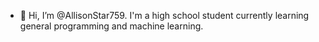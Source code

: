- 👋 Hi, I’m @AllisonStar759. I'm a high school student currently learning general programming and machine learning. 

<!---
AllisonStar759/AllisonStar759 is a ✨ special ✨ repository because its `README.md` (this file) appears on your GitHub profile.
You can click the Preview link to take a look at your changes.
--->
